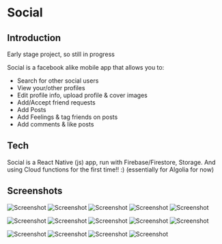 # Social

## Introduction

Early stage project, so still in progress

Social is a facebook alike mobile app that allows you to:

- Search for other social users
- View your/other profiles
- Edit profile info, upload profile & cover images
- Add/Accept friend requests
- Add Posts
- Add Feelings & tag friends on posts
- Add comments & like posts

## Tech

Social is a React Native (js) app, run with Firebase/Firestore, Storage.
And using Cloud functions for the first time!! :) (essentially for Algolia for now)

## Screenshots

![Screenshot](./components/Images/signIn.png)
![Screenshot](./components/Images/signUp.png)
![Screenshot](./components/Images/wall.png)
![Screenshot](./components/Images/notifications.png)
![Screenshot](./components/Images/search.png)

![Screenshot](./components/Images/addPost.png)
![Screenshot](./components/Images/post.png)
![Screenshot](./components/Images/feeling.png)
![Screenshot](./components/Images/tagFriends.png)
![Screenshot](./components/Images/comments.png)

![Screenshot](./components/Images/myProfile.png)
![Screenshot](./components/Images/friendProfile.png)
![Screenshot](./components/Images/friendsList.png)
![Screenshot](./components/Images/footer.png)
